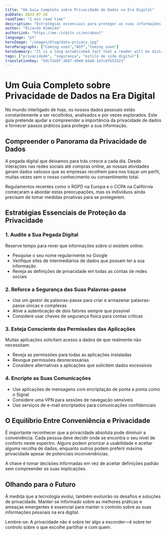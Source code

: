 ```yaml
---
title: "Um Guia Completo sobre Privacidade de Dados na Era Digital"
pubDate: 2023-07-28
readTime: "1 min read time"
description: "Estratégias essenciais para proteger as suas informações pessoais online e compreender as preocupações modernas com a privacidade de dados"
author: "Ricardo Almeida"
authorLink: "https://me.ricbits.cc/en/about"
language: "pt"
heroImage: "/images/blog/data-privacy.jpg"
heroParagraphs: ["Coming soon","WIP","Coming soon"]
heroSummary: "It is a long established fact that a reader will be distracted by the readable content of a page when looking at its layout. The point of using Lorem Ipsum is that it has a more-or-less normal distribution of letters, as opposed to using 'Content here, content here', making it look like readable English."
tags: ["privacidade", "segurança", "estilo de vida digital"]
translationKey: "5dc72e8f-3847-49e0-b4a8-1e7c6fb53321"
---
```


# Um Guia Completo sobre Privacidade de Dados na Era Digital

No mundo interligado de hoje, os nossos dados pessoais estão constantemente a ser recolhidos, analisados e por vezes explorados. Este guia pretende ajudar a compreender a importância da privacidade de dados e fornecer passos práticos para proteger a sua informação.

## Compreender o Panorama da Privacidade de Dados

A pegada digital que deixamos para trás cresce a cada dia. Desde interações nas redes sociais até compras online, as nossas atividades geram dados valiosos que as empresas recolhem para nos traçar um perfil, muitas vezes sem o nosso conhecimento ou consentimento total.

Regulamentos recentes como o RGPD na Europa e o CCPA na Califórnia começaram a abordar estas preocupações, mas os indivíduos ainda precisam de tomar medidas proativas para se protegerem.

## Estratégias Essenciais de Proteção da Privacidade

### 1. Audite a Sua Pegada Digital

Reserve tempo para rever que informações sobre si existem online:
- Pesquise o seu nome regularmente no Google
- Verifique sites de intermediários de dados que possam ter a sua informação
- Reveja as definições de privacidade em todas as contas de redes sociais

### 2. Reforce a Segurança das Suas Palavras-passe

- Use um gestor de palavras-passe para criar e armazenar palavras-passe únicas e complexas
- Ative a autenticação de dois fatores sempre que possível
- Considere usar chaves de segurança física para contas críticas

### 3. Esteja Consciente das Permissões das Aplicações

Muitas aplicações solicitam acesso a dados de que realmente não necessitam:
- Reveja as permissões para todas as aplicações instaladas
- Revogue permissões desnecessárias
- Considere alternativas a aplicações que solicitem dados excessivos

### 4. Encripte as Suas Comunicações

- Use aplicações de mensagens com encriptação de ponta a ponta como o Signal
- Considere uma VPN para sessões de navegação sensíveis
- Use serviços de e-mail encriptados para comunicações confidenciais

## O Equilíbrio Entre Conveniência e Privacidade

É importante reconhecer que a privacidade absoluta pode diminuir a conveniência. Cada pessoa deve decidir onde se encontra o seu nível de conforto neste espectro. Alguns podem priorizar a usabilidade e aceitar alguma recolha de dados, enquanto outros podem preferir máxima privacidade apesar de potenciais inconveniências.

A chave é tomar decisões informadas em vez de aceitar definições padrão sem compreender as suas implicações.

## Olhando para o Futuro

À medida que a tecnologia evolui, também evoluirão os desafios e soluções de privacidade. Manter-se informado sobre as melhores práticas e ameaças emergentes é essencial para manter o controlo sobre as suas informações pessoais na era digital.

Lembre-se: A privacidade não é sobre ter algo a esconder—é sobre ter controlo sobre o que escolhe partilhar e com quem. 